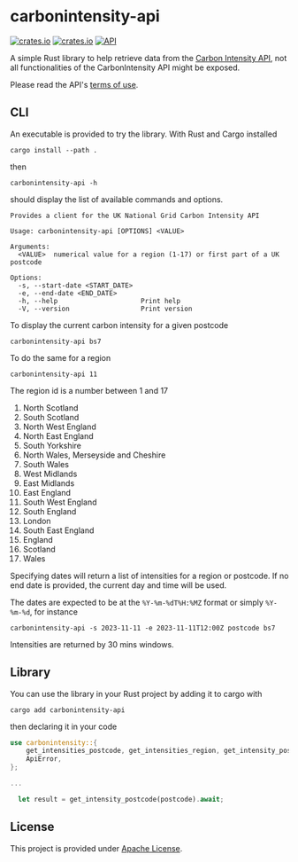 # carbonintensity-api
[![crates.io](https://img.shields.io/crates/d/carbonintensity-api)](https://crates.io/crates/carbonintensity-api)
[![crates.io](https://img.shields.io/crates/v/carbonintensity-api)](https://crates.io/crates/carbonintensity-api)
[![API](https://docs.rs/carbonintensity-api/badge.svg)](https://docs.rs/carbonintensity-api)

A simple Rust library to help retrieve data from the [Carbon Intensity API](https://api.carbonintensity.org.uk/), not all functionalities of the CarbonIntensity API might be exposed.

Please read the API's [terms of use](https://github.com/carbon-intensity/terms).

## CLI

An executable is provided to try the library. With Rust and Cargo installed

```
cargo install --path .
```

then

`carbonintensity-api -h`

should display the list of available commands and options.

```
Provides a client for the UK National Grid Carbon Intensity API

Usage: carbonintensity-api [OPTIONS] <VALUE>

Arguments:
  <VALUE>  numerical value for a region (1-17) or first part of a UK postcode

Options:
  -s, --start-date <START_DATE>  
  -e, --end-date <END_DATE>
  -h, --help                     Print help
  -V, --version                  Print version
```

To display the current carbon intensity for a given postcode

`carbonintensity-api bs7`

To do the same for a region 

`carbonintensity-api 11`

The region id is a number between 1 and 17

 1. North Scotland
 2. South Scotland
 3. North West England
 4. North East England
 5. South Yorkshire
 6. North Wales, Merseyside and Cheshire
 7. South Wales
 8. West Midlands
 9. East Midlands
 10. East England
 11. South West England
 12. South England
 13. London
 14. South East England
 15. England
 16. Scotland
 17. Wales


Specifying dates will return a list of intensities for a region or postcode. If no end date is provided, the current day and time will be used.

The dates are expected to be at the `%Y-%m-%dT%H:%MZ` format or simply `%Y-%m-%d`, for instance 

`carbonintensity-api -s 2023-11-11 -e 2023-11-11T12:00Z postcode bs7`

Intensities are returned by 30 mins windows.

## Library

You can use the library in your Rust project by adding it to cargo with 

`cargo add carbonintensity-api`

then declaring it in your code 

```Rust
use carbonintensity::{
    get_intensities_postcode, get_intensities_region, get_intensity_postcode, get_intensity_region,
    ApiError,
};

...

  let result = get_intensity_postcode(postcode).await;

```

## License

This project is provided under [Apache License](http://www.apache.org/licenses/LICENSE-2.0).

